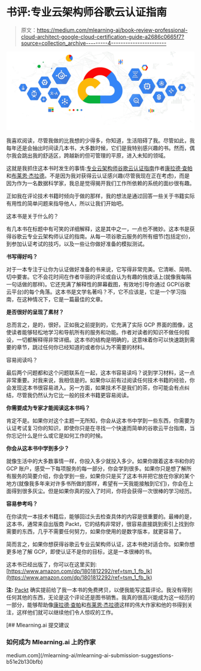 # 书评:专业云架构师谷歌云认证指南

> 原文：<https://medium.com/mlearning-ai/book-review-professional-cloud-architect-google-cloud-certification-guide-a2686c0665f7?source=collection_archive---------4----------------------->

![](img/330ebde3e62454dea00b87d07fcba65d.png)

我喜欢阅读，尽管我做的比我想的少得多，你知道，生活阻碍了我。尽管如此，我每年还是会抽出时间读几本书，大多数时候，它们是我特别感兴趣的书。然而，偶尔我会跳出我的舒适区，跨越新的但可管理的平原，进入未知的领域。

这就是我抓住这本书时发生的事情:[专业云架构师谷歌云认证指南](https://www.amazon.com/dp/1801812292/ref=tsm_1_fb_lk)作者[康拉德·查帕](https://www.linkedin.com/in/konrad-c%C5%82apa-google-cloud-certified-fellow-87275bb/)和[布莱恩·杰拉德](https://www.linkedin.com/in/brian-gerrard-3138b420/)。不是因为我对获得云认证感兴趣(尽管我现在正在考虑)，而是因为作为一名数据科学家，我总是觉得揭开我们工作所依赖的系统的面纱很有趣。

正如我在评论技术书籍时倾向于做的那样，我的想法是通过回答一些关于书籍实际有用性的简单问题来指导他人，所以让我们开始吧。

这本书是关于什么的？

有几本书在标题中有可笑的详细解释，这是其中之一，一点也不微妙。这本书是获得谷歌云专业云架构师认证的指南。从每一项谷歌云服务的所有细节(包括定价)，到参加认证考试的技巧，以及一些让你做好准备的模拟测试。

**书写得好吗？**

对于一本专注于让你为认证做好准备的书来说，它写得非常完美。它清晰、简明、切中要害。它不会花时间在作者华丽的评论或自认为有趣的俏皮话上(就像我每隔一句话做的那样)。它还充满了解释性的屏幕截图，有效地引导你通过 GCP(谷歌云平台)的每个角落。这本书是文学名著吗？不，它不应该是，它是一个学习指南，在这种情况下，它是一篇最佳的文章。

**是否很好的呈现了素材？**

总而言之，是的，很好。正如我之前提到的，它充满了实际 GCP 界面的图像，这使读者能够轻松地学习和导航所有的服务和功能。作者对读者的知识不做任何假设，一切都解释得非常详细。这本书的结构是明确的，这意味着你可以快速跳到需要的章节，跳过任何你已经知道的或者你认为不需要的材料。

容易阅读吗？

最后两个问题都和这个问题联系在一起，这本书容易读吗？说到学习材料，这一点非常重要。对我来说，我相信是的。如果你以前有过阅读任何技术书籍的经验，你会发现这本书很容易进入。另一方面，如果技术不是我们的茶，你可能会有点纠结，尽管我仍然认为它比一般的技术书籍更容易阅读。

**你需要成为专家才能阅读这本书吗？**

肯定不是。如果你对这个主题一无所知，你会从这本书中学到一些东西，你需要为认证考试复习你的知识，即使你只是在寻找一个快速而简单的谷歌云平台指南，当你忘记什么是什么或它是如何工作的时候。

**你会从这本书中学到多少？**

就像生活中的大多数事情一样，你投入多少就投入多少。如果你跟着这本书和你的 GCP 账户，感受一下每项服务的每一部分，你会学到很多。如果你只是想了解所有服务的简要介绍，你会学到一些，如果你只是买了这本书并把它放在你家的某个地方(就像我多年来对许多书所做的那样，希望有一天我能接触到它们)，你会在上面得到很多灰尘。但是如果你真的投入了时间，你将会获得一次很棒的学习经历。

**容易参考吗？**

在你读完一本技术书籍后，能够回过头去检查具体的内容是很重要的。最棒的是，这本书，通常来自出版商 Packt，它的结构非常好，很容易直接跳到索引上找到你需要的东西，几乎不需要任何努力，如果你使用的是数字版本，就更容易了。

简而言之，如果你想获得谷歌云专业云架构师认证，这本书绝对适合你。如果你想更多地了解 GCP，即使认证不是你的目标，这是一本很棒的书。

这本书已经出版了，你可以在这里买到:[https://www.amazon.com/dp/1801812292/ref=tsm_1_fb_lk](https://www.amazon.com/dp/1801812292/ref=tsm_1_fb_lk)

**注:** [Packt](https://www.linkedin.com/company/packt-publishing/) 确实提前给了我一本书的免费拷贝，以便我能写这篇评论。我没有得到任何其他的东西，无论是这个评论还是图书销售。我真的很高兴能成为这一经历的一部分，能够帮助像[康拉德·查帕](https://www.linkedin.com/in/konrad-c%C5%82apa-google-cloud-certified-fellow-87275bb/)和[布莱恩·杰拉德](https://www.linkedin.com/in/brian-gerrard-3138b420/)这样的伟大作家和他的书得到关注，这样他们就可以继续他们令人惊叹的工作。

[](/mlearning-ai/mlearning-ai-submission-suggestions-b51e2b130bfb) [## Mlearning.ai 提交建议

### 如何成为 Mlearning.ai 上的作家

medium.com](/mlearning-ai/mlearning-ai-submission-suggestions-b51e2b130bfb)